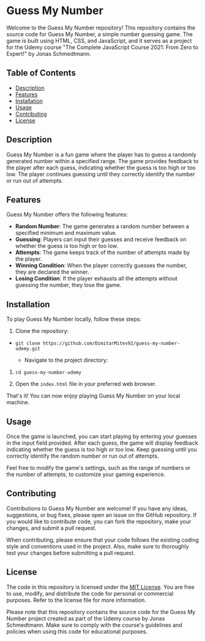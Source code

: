 Guess My Number
===============

Welcome to the Guess My Number repository! This repository contains the source code for Guess My Number, a simple number guessing game. The game is built using HTML, CSS, and JavaScript, and it serves as a project for the Udemy course "The Complete JavaScript Course 2021: From Zero to Expert!" by Jonas Schmedtmann.

Table of Contents
-----------------

-   [Description](https://chat.openai.com/#description)
-   [Features](https://chat.openai.com/#features)
-   [Installation](https://chat.openai.com/#installation)
-   [Usage](https://chat.openai.com/#usage)
-   [Contributing](https://chat.openai.com/#contributing)
-   [License](https://chat.openai.com/#license)

Description
-----------

Guess My Number is a fun game where the player has to guess a randomly generated number within a specified range. The game provides feedback to the player after each guess, indicating whether the guess is too high or too low. The player continues guessing until they correctly identify the number or run out of attempts.

Features
--------

Guess My Number offers the following features:

-   **Random Number**: The game generates a random number between a specified minimum and maximum value.
-   **Guessing**: Players can input their guesses and receive feedback on whether the guess is too high or too low.
-   **Attempts**: The game keeps track of the number of attempts made by the player.
-   **Winning Condition**: When the player correctly guesses the number, they are declared the winner.
-   **Losing Condition**: If the player exhausts all the attempts without guessing the number, they lose the game.

Installation
------------

To play Guess My Number locally, follow these steps:

1.  Clone the repository:

-   `git clone https://github.com/DimitarMitev92/guess-my-number-udemy.git`

    -   Navigate to the project directory:

1.  `cd guess-my-number-udemy`

2.  Open the `index.html` file in your preferred web browser.

That's it! You can now enjoy playing Guess My Number on your local machine.

Usage
-----

Once the game is launched, you can start playing by entering your guesses in the input field provided. After each guess, the game will display feedback indicating whether the guess is too high or too low. Keep guessing until you correctly identify the random number or run out of attempts.

Feel free to modify the game's settings, such as the range of numbers or the number of attempts, to customize your gaming experience.

Contributing
------------

Contributions to Guess My Number are welcome! If you have any ideas, suggestions, or bug fixes, please open an issue on the GitHub repository. If you would like to contribute code, you can fork the repository, make your changes, and submit a pull request.

When contributing, please ensure that your code follows the existing coding style and conventions used in the project. Also, make sure to thoroughly test your changes before submitting a pull request.

License
-------

The code in this repository is licensed under the [MIT License](https://github.com/DimitarMitev92/guess-my-number-udemy/blob/master/LICENSE). You are free to use, modify, and distribute the code for personal or commercial purposes. Refer to the license file for more information.

Please note that this repository contains the source code for the Guess My Number project created as part of the Udemy course by Jonas Schmedtmann. Make sure to comply with the course's guidelines and policies when using this code for educational purposes.
